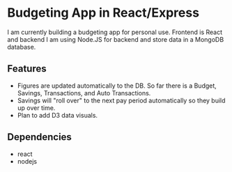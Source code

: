 # Budgeting App in React/Express
I am currently building a budgeting app for personal use. 
Frontend is React and backend I am using Node.JS for backend and store data in a MongoDB database.


## Features
- Figures are updated automatically to the DB. So far there is a Budget, Savings, Transactions, and Auto Transactions.
- Savings will "roll over" to the next pay period automatically so they build up over time.
- Plan to add D3 data visuals.

## Dependencies
- react
- nodejs
